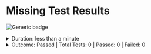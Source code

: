# Missing Test Results

![Generic badge](https://img.shields.io/badge/0/0-PASSED-brightgreen.svg)
<details>
  <summary>Duration: less than a minute</summary>
  <table>
    <tr>
      <th>Start:</th>
      <td><code>2024-02-27 20:25:44.651 UTC</code></td>
    </tr>
    <tr>
      <th>Finish:</th>
      <td><code>2024-02-27 20:26:27.991 UTC</code></td>
    </tr>
  </table>
</details>
<details>
  <summary>Outcome: Passed | Total Tests: 0 | Passed: 0 | Failed: 0</summary>
  <table>
    <tr>
      <th>Total Test Suites:</th>
      <td>0</td>
    </tr>
    <tr>
      <th>Total Tests:</th>
      <td>0</td>
    </tr>
    <tr>
      <th>Total Tests Registered:</th>
      <td>0</td>
    </tr>
    <tr>
      <th>Failed Tests:</th>
      <td>0</td>
    </tr>
    <tr>
      <th>Passed Tests:</th>
      <td>0</td>
    </tr>
    <tr>
      <th>Passed Percentage:</th>
      <td>0%</td>
    </tr>
  </table>
</details>
